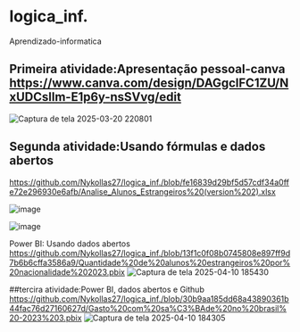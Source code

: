 # logica_inf.
Aprendizado-informatica 

## Primeira atividade:Apresentação pessoal-canva https://www.canva.com/design/DAGgclFC1ZU/NxUDCsllm-E1p6y-nsSVvg/edit

![Captura de tela 2025-03-20 220801](https://github.com/user-attachments/assets/cb13c35b-1669-4ce6-a1c6-02e275d35dc6)

## Segunda atividade:Usando fórmulas e dados abertos 
https://github.com/Nykollas27/logica_inf./blob/fe16839d29bf5d57cdf34a0ffe72e296930e6afb/Analise_Alunos_Estrangeiros%20(version%202).xlsx

![image](https://github.com/user-attachments/assets/f667fa98-af3d-48f2-92ef-27e79139d703)

![image](https://github.com/user-attachments/assets/4da4fc4b-8f3a-4761-beb3-93ea0fd2a7a3)

Power BI: Usando dados abertos
https://github.com/Nykollas27/logica_inf./blob/13f1c0f08b0745808e897ff9d7b6b6cffa3586a9/Quantidade%20de%20alunos%20estrangeiros%20por%20nacionalidade%202023.pbix
![Captura de tela 2025-04-10 185430](https://github.com/user-attachments/assets/4173b161-cf31-4467-ab31-7030ae04a666)


##tercira atividade:Power BI, dados abertos e Github
https://github.com/Nykollas27/logica_inf./blob/30b9aa185dd68a43890361b44fac76d27160627d/Gasto%20com%20sa%C3%BAde%20no%20brasil%20-2023%203.pbix
![Captura de tela 2025-04-10 184305](https://github.com/user-attachments/assets/4705d9d3-1a3c-4eda-be09-e4799d642159)

